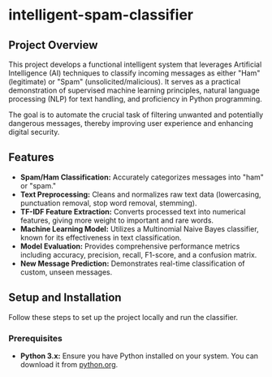 # intelligent-spam-classifier

## Project Overview

This project develops a functional intelligent system that leverages Artificial Intelligence (AI) techniques to classify incoming messages as either "Ham" (legitimate) or "Spam" (unsolicited/malicious). It serves as a practical demonstration of supervised machine learning principles, natural language processing (NLP) for text handling, and proficiency in Python programming.

The goal is to automate the crucial task of filtering unwanted and potentially dangerous messages, thereby improving user experience and enhancing digital security.

## Features

*   **Spam/Ham Classification:** Accurately categorizes messages into "ham" or "spam."
*   **Text Preprocessing:** Cleans and normalizes raw text data (lowercasing, punctuation removal, stop word removal, stemming).
*   **TF-IDF Feature Extraction:** Converts processed text into numerical features, giving more weight to important and rare words.
*   **Machine Learning Model:** Utilizes a Multinomial Naive Bayes classifier, known for its effectiveness in text classification.
*   **Model Evaluation:** Provides comprehensive performance metrics including accuracy, precision, recall, F1-score, and a confusion matrix.
*   **New Message Prediction:** Demonstrates real-time classification of custom, unseen messages.

## Setup and Installation

Follow these steps to set up the project locally and run the classifier.

### Prerequisites

*   **Python 3.x:** Ensure you have Python installed on your system. You can download it from [python.org](https://www.python.org/downloads/).
